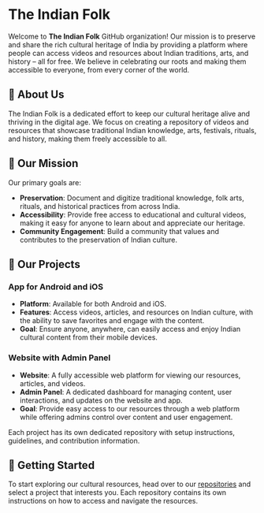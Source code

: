 # The Indian Folk

Welcome to **The Indian Folk** GitHub organization! Our mission is to preserve and share the rich cultural heritage of India by providing a platform where people can access videos and resources about Indian traditions, arts, and history – all for free. We believe in celebrating our roots and making them accessible to everyone, from every corner of the world.

## 📌 About Us

The Indian Folk is a dedicated effort to keep our cultural heritage alive and thriving in the digital age. We focus on creating a repository of videos and resources that showcase traditional Indian knowledge, arts, festivals, rituals, and history, making them freely accessible to all.

## 🎯 Our Mission

Our primary goals are:

- **Preservation**: Document and digitize traditional knowledge, folk arts, rituals, and historical practices from across India.
- **Accessibility**: Provide free access to educational and cultural videos, making it easy for anyone to learn about and appreciate our heritage.
- **Community Engagement**: Build a community that values and contributes to the preservation of Indian culture.

## 🚀 Our Projects

### App for Android and iOS

- **Platform**: Available for both Android and iOS.
- **Features**: Access videos, articles, and resources on Indian culture, with the ability to save favorites and engage with the content.
- **Goal**: Ensure anyone, anywhere, can easily access and enjoy Indian cultural content from their mobile devices.

### Website with Admin Panel

- **Website**: A fully accessible web platform for viewing our resources, articles, and videos.
- **Admin Panel**: A dedicated dashboard for managing content, user interactions, and updates on the website and app.
- **Goal**: Provide easy access to our resources through a web platform while offering admins control over content and user engagement.

Each project has its own dedicated repository with setup instructions, guidelines, and contribution information.

## 🌱 Getting Started

To start exploring our cultural resources, head over to our [repositories](https://github.com/theindianfolk) and select a project that interests you. Each repository contains its own instructions on how to access and navigate the resources.
